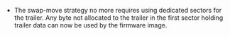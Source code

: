 - The swap-move strategy no more requires using dedicated sectors for the
  trailer. Any byte not allocated to the trailer in the first sector holding
  trailer data can now be used by the firmware image.

